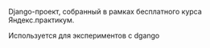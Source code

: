 Django-проект, собранный в рамках бесплатного курса Яндекс.практикум.

Используется для экспериментов с dgango